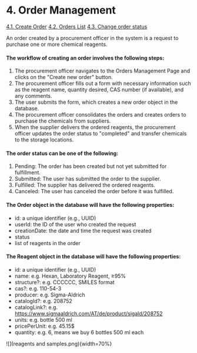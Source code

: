 # 4. Order Management
[4.1. Create Order](4.1.%20Create%20Order.md)
[4.2. Orders List](4.2.%20Orders%20List.md)
[4.3. Change order status](4.3.%20Change%20order%20status.md)

An order created by a procurement officer in the system is a request to purchase one or more chemical reagents.

#### The workflow of creating an order involves the following steps:

1. The procurement officer navigates to the Orders Management Page and clicks on the "Create new order" button.
2. The procurement officer fills out a form with necessary information such as the reagent name, quantity desired, CAS number (if available), and any comments.
3. The user submits the form, which creates a new order object in the database.
4. The procurement officer consolidates the orders and creates orders to purchase the chemicals from suppliers.
5. When the supplier delivers the ordered reagents, the procurement officer updates the order status to "completed" and transfer chemicals to the storage locations.

#### The order status can be one of the following:

1. Pending: The order has been created but not yet submitted for fulfillment.
2. Submitted: The user has submitted the order to the supplier.
3. Fulfilled: The supplier has delivered the ordered reagents.
4. Canceled: The user has canceled the order before it was fulfilled.

#### The Order object in the database will have the following properties:

* id: a unique identifier (e.g., UUID)
* userId: the ID of the user who created the request
* creationDate: the date and time the request was created
* status
* list of reagents in the order

#### The Reagent object in the database will have the following properties:

* id: a unique identifier (e.g., UUID)
* name: e.g. Hexan, Laboratory Reagent, ≥95%
* structure?: e.g. CCCCCC, SMILES format
* cas?: e.g. 110-54-3
* producer: e.g. Sigma-Aldrich
* catalogId?: e.g. 208752
* catalogLink?: e.g. <https://www.sigmaaldrich.com/AT/de/product/sigald/208752>
* units: e.g. bottle 500 ml
* pricePerUnit: e.g. 45.15$
* quantity: e.g. 6, means we buy 6 bottles 500 ml each



![](reagents and samples.png){width=70%}
